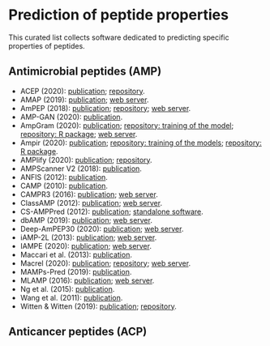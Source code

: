 # Prediction of peptide properties

This curated list collects software dedicated to predicting specific properties of peptides.

## Antimicrobial peptides (AMP)

 - ACEP (2020): [publication](https://doi.org/10.1186/s12864-020-06978-0); [repository](https://github.com/Fuhaoyi/ACEP).
 - AMAP (2019): [publication](https://doi.org/10.1016/j.compbiomed.2019.02.018); [web server](http://amap.pythonanywhere.com/).
 - AmPEP (2018): [publication](https://doi.org/10.1038/s41598-018-19752-w); [repository](https://github.com/siuwengin/AmPEP); [web server](https://cbbio.online/AxPEP/).
 - AMP-GAN (2020): [publication](https://doi.org/10.1101/2020.10.02.324087).
 - AmpGram (2020): [publication](https://doi.org/10.3390/ijms21124310); [repository: training of the model](https://github.com/michbur/AmpGram-analysis); [repository: R package](https://github.com/michbur/AmpGram); [web server](http://biongram.biotech.uni.wroc.pl/AmpGram/).
 - Ampir (2020): [publication](https://doi.org/10.1093/bioinformatics/btaa653); [repository: training of the models](https://github.com/Legana/AMP_pub); [repository: R package](https://github.com/Legana/ampir).
 - AMPlify (2020): [publication](https://doi.org/10.1101/2020.06.16.155705); [repository](https://github.com/bcgsc/AMPlify).
 - AMPScanner V2 (2018): [publication](https://doi.org/10.1093/bioinformatics/bty179).
 - ANFIS (2012): [publication](https://doi.org/10.1002/bip.22066).
 - CAMP (2010): [publication](https://doi.org/10.1093/nar/gkp1021).
 - CAMPR3 (2016): [publication](https://doi.org/10.1093/nar/gkv1051); [web server](http://www.camp.bicnirrh.res.in/predict/).
 - ClassAMP (2012): [publication](https://doi.org/10.1109/TCBB.2012); [web server](http://www.bicnirrh.res.in/classamp/predict.php).
 - CS-AMPPred (2012): [publication](https://doi.org/10.1371/journal.pone.0051444); [standalone software](https://sourceforge.net/projects/csamppred/).
 - dbAMP (2019): [publication](10.1093/nar/gky1030); [web server](http://csb.cse.yzu.edu.tw/dbAMP/).
 - Deep-AmPEP30 (2020): [publication](https://doi.org/10.1016/j.omtn.2020.05.006); [web server](https://cbbio.online/AxPEP/).
 - iAMP-2L (2013): [publication](https://doi.org/10.1016/j.ab.2013.01.019); [web server](http://www.jci-bioinfo.cn/iAMP-2L).
 - IAMPE (2020): [publication](https://doi.org/10.1021/acs.jcim.0c00841); [web server](http://cbb1.ut.ac.ir/).
 - Maccari et al. (2013): [publication](https://doi.org/10.1371/journal.pcbi.1003212).
 - Macrel (2020): [publication](https://doi.org/10.7717/peerj.10555); [repository](https://github.com/BigDataBiology/macrel); [web server](https://big-data-biology.org/software/macrel).
 - MAMPs-Pred (2019): [publication](https://doi.org/10.1186/s12859-019-2766-9).
 - MLAMP (2016): [publication](https://doi.org/10.1093/bioinformatics/btw560); [web server](http://www.jci-bioinfo.cn/MLAMP).
 - Ng et al. (2015): [publication](https://doi.org/10.1155/2015/212715).
 - Wang et al. (2011): [publication](https://doi.org/10.1371/journal.pone.0018476).
 - Witten & Witten (2019): [publication](https://doi.org/10.1101/692681); [repository](https://github.com/zswitten/Antimicrobial-Peptides).

## Anticancer peptides (ACP)
